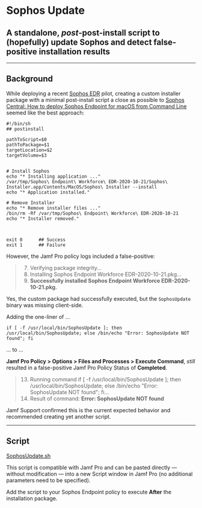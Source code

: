 # Sophos Update

## A standalone, _post_-post-install script to (hopefully) update Sophos and detect false-positive installation results

---

## Background

While deploying a recent [Sophos EDR](https://www.sophos.com/en-us/products/endpoint-antivirus/edr.aspx) pilot, creating a custom installer package with a minimal post-install script a close as possible to [Sophos Central: How to deploy Sophos Endpoint for macOS from Command Line](https://support.sophos.com/support/s/article/KB-000035045?language=en_US) seemed like the best approach:

```
#!/bin/sh
## postinstall

pathToScript=$0
pathToPackage=$1
targetLocation=$2
targetVolume=$3


# Install Sophos
echo "* Installing application ..."
/var/tmp/Sophos\ Endpoint\ Workforce\ EDR-2020-10-21/Sophos\ Installer.app/Contents/MacOS/Sophos\ Installer --install
echo "* Application installed."

# Remove Installer
echo "* Remove installer files ..."
/bin/rm -Rf /var/tmp/Sophos\ Endpoint\ Workforce\ EDR-2020-10-21
echo "* Installer removed."



exit 0		## Success
exit 1		## Failure

```

However, the Jamf Pro policy logs included a false-positive:

> 7. Verifying package integrity...
> 8. Installing Sophos Endpoint Workforce EDR-2020-10-21.pkg...
> 9. **Successfully installed Sophos Endpoint Workforce EDR-2020-10-21.pkg.**

Yes, the custom package had successfully executed, but the `SophosUpdate` binary was missing client-side.

Adding the one-liner of …

`if [ -f /usr/local/bin/SophosUpdate ]; then /usr/local/bin/SophosUpdate; else /bin/echo "Error: SophosUpdate NOT found"; fi`

… to …

**Jamf Pro Policy > Options > Files and Processes > Execute Command**, _still_ resulted in a false-positive Jamf Pro Policy Status of **Completed**.


> 13. Running command if [ -f /usr/local/bin/SophosUpdate ]; then /usr/local/bin/SophosUpdate; else /bin/echo "Error: SophosUpdate NOT found"; fi...
> 14. Result of command: **Error: SophosUpdate NOT found**

Jamf Support confirmed this is the current expected behavior and recommended creating yet another script.

---

## Script

[SophosUpdate.sh](SophosUpdate.sh)

This script is compatible with Jamf Pro and can be pasted directly — without modification — into a new Script window in Jamf Pro (no additional parameters need to be specified).

Add the script to your Sophos Endpoint policy to execute **After** the installation package.

